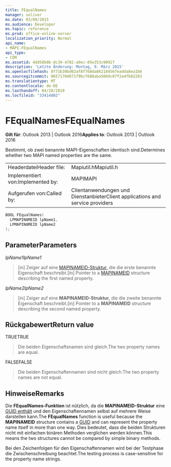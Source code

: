 ```yaml
---
title: FEqualNames
manager: soliver
ms.date: 03/09/2015
ms.audience: Developer
ms.topic: reference
ms.prod: office-online-server
localization_priority: Normal
api_name:
- MAPI.FEqualNames
api_type:
- COM
ms.assetid: 4dd58b0b-dc39-4782-a9ec-05e353c90927
description: 'Letzte Änderung: Montag, 9. März 2015'
ms.openlocfilehash: 8f71b30bd02af8f768da86218456feadda8ea1b6
ms.sourcegitcommit: 8657170d071f9bcf680aba50b9c07f2a4fb82283
ms.translationtype: MT
ms.contentlocale: de-DE
ms.lasthandoff: 04/28/2019
ms.locfileid: "33414802"
---
```

# <a name="fequalnames"></a><span data-ttu-id="38f51-103">FEqualNames</span><span class="sxs-lookup"><span data-stu-id="38f51-103">FEqualNames</span></span>

  
  
<span data-ttu-id="38f51-104">**Gilt für**: Outlook 2013 | Outlook 2016</span><span class="sxs-lookup"><span data-stu-id="38f51-104">**Applies to**: Outlook 2013 | Outlook 2016</span></span> 
  
<span data-ttu-id="38f51-105">Bestimmt, ob zwei benannte MAPI-Eigenschaften identisch sind.</span><span class="sxs-lookup"><span data-stu-id="38f51-105">Determines whether two MAPI named properties are the same.</span></span> 
  
|||
|:-----|:-----|
|<span data-ttu-id="38f51-106">Headerdatei</span><span class="sxs-lookup"><span data-stu-id="38f51-106">Header file:</span></span>  <br/> |<span data-ttu-id="38f51-107">Mapiutil.h</span><span class="sxs-lookup"><span data-stu-id="38f51-107">Mapiutil.h</span></span>  <br/> |
|<span data-ttu-id="38f51-108">Implementiert von:</span><span class="sxs-lookup"><span data-stu-id="38f51-108">Implemented by:</span></span>  <br/> |<span data-ttu-id="38f51-109">MAPI</span><span class="sxs-lookup"><span data-stu-id="38f51-109">MAPI</span></span>  <br/> |
|<span data-ttu-id="38f51-110">Aufgerufen von:</span><span class="sxs-lookup"><span data-stu-id="38f51-110">Called by:</span></span>  <br/> |<span data-ttu-id="38f51-111">Clientanwendungen und Dienstanbieter</span><span class="sxs-lookup"><span data-stu-id="38f51-111">Client applications and service providers</span></span>  <br/> |
   
```cpp
BOOL FEqualNames(
  LPMAPINAMEID lpName1,
  LPMAPINAMEID lpName2
);
```

## <a name="parameters"></a><span data-ttu-id="38f51-112">Parameter</span><span class="sxs-lookup"><span data-stu-id="38f51-112">Parameters</span></span>

 <span data-ttu-id="38f51-113">_lpName1_</span><span class="sxs-lookup"><span data-stu-id="38f51-113">_lpName1_</span></span>
  
> <span data-ttu-id="38f51-114">[in] Zeiger auf eine [MAPINAMEID-Struktur,](mapinameid.md) die die erste benannte Eigenschaft beschreibt.</span><span class="sxs-lookup"><span data-stu-id="38f51-114">[in] Pointer to a [MAPINAMEID](mapinameid.md) structure describing the first named property.</span></span> 
    
 <span data-ttu-id="38f51-115">_lpName2_</span><span class="sxs-lookup"><span data-stu-id="38f51-115">_lpName2_</span></span>
  
> <span data-ttu-id="38f51-116">[in] Zeiger auf eine **MAPINAMEID-Struktur,** die die zweite benannte Eigenschaft beschreibt.</span><span class="sxs-lookup"><span data-stu-id="38f51-116">[in] Pointer to a **MAPINAMEID** structure describing the second named property.</span></span> 
    
## <a name="return-value"></a><span data-ttu-id="38f51-117">Rückgabewert</span><span class="sxs-lookup"><span data-stu-id="38f51-117">Return value</span></span>

<span data-ttu-id="38f51-118">TRUE</span><span class="sxs-lookup"><span data-stu-id="38f51-118">TRUE</span></span> 
  
> <span data-ttu-id="38f51-119">Die beiden Eigenschaftsnamen sind gleich.</span><span class="sxs-lookup"><span data-stu-id="38f51-119">The two property names are equal.</span></span> 
    
<span data-ttu-id="38f51-120">FALSE</span><span class="sxs-lookup"><span data-stu-id="38f51-120">FALSE</span></span> 
  
> <span data-ttu-id="38f51-121">Die beiden Eigenschaftennamen sind nicht gleich.</span><span class="sxs-lookup"><span data-stu-id="38f51-121">The two property names are not equal.</span></span>
    
## <a name="remarks"></a><span data-ttu-id="38f51-122">Hinweise</span><span class="sxs-lookup"><span data-stu-id="38f51-122">Remarks</span></span>

<span data-ttu-id="38f51-123">Die **FEqualNames-Funktion** ist nützlich, da die **MAPINAMEID-Struktur** eine [GUID enthält](guid.md) und den Eigenschaftennamen selbst auf mehrere Weise darstellen kann.</span><span class="sxs-lookup"><span data-stu-id="38f51-123">The **FEqualNames** function is useful because the **MAPINAMEID** structure contains a [GUID](guid.md) and can represent the property name itself in more than one way.</span></span> <span data-ttu-id="38f51-124">Dies bedeutet, dass die beiden Strukturen nicht mit einfachen binären Methoden verglichen werden können.</span><span class="sxs-lookup"><span data-stu-id="38f51-124">This means the two structures cannot be compared by simple binary methods.</span></span> 
  
<span data-ttu-id="38f51-125">Bei den Zeichenfolgen für den Eigenschaftennamen wird bei der Testphase die Zwischenschreibung beachtet.</span><span class="sxs-lookup"><span data-stu-id="38f51-125">The testing process is case-sensitive for the property name strings.</span></span> 
  

